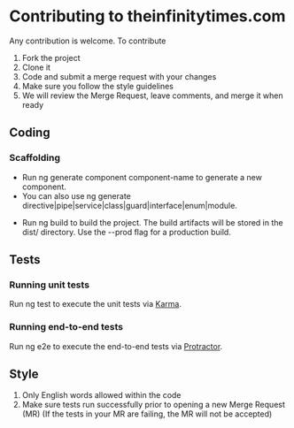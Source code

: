 # Contributing to theinfinitytimes.com
Any contribution is welcome. To contribute
1.  Fork the project
2.  Clone it
3.  Code and submit a merge request with your changes
4.  Make sure you follow the style guidelines
5.  We will review the Merge Request, leave comments, and merge it when ready
## Coding
### Scaffolding
- Run ng generate component component-name to generate a new component.
- You can also use ng generate directive|pipe|service|class|guard|interface|enum|module.
* Run ng build to build the project.
The build artifacts will be stored in the dist/ directory. Use the --prod flag for a production build.
## Tests
### Running unit tests
Run ng test to execute the unit tests via [Karma](https://karma-runner.github.io).
### Running end-to-end tests
Run ng e2e to execute the end-to-end tests via [Protractor](http://www.protractortest.org/).
## Style
1. Only English words allowed within the code
2. Make sure tests run successfully prior to opening a new Merge Request (MR) (If the tests in your MR are failing, the MR will not be accepted)